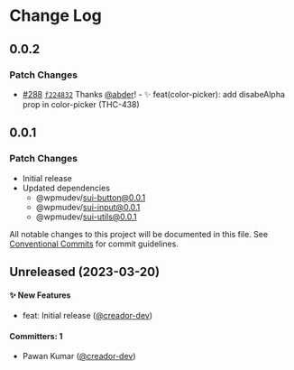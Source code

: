 # Change Log

## 0.0.2

### Patch Changes

- [#288](https://github.com/wpmudev/sui-react/pull/288)
  [`f224832`](https://github.com/wpmudev/sui-react/commit/f22483211b49a11e1e3c4dc6a424cf861e7ce4c4)
  Thanks [@abder](https://github.com/abder)! - ✨ feat(color-picker): add
  disabeAlpha prop in color-picker (THC-438)

## 0.0.1

### Patch Changes

- Initial release
- Updated dependencies
  - @wpmudev/sui-button@0.0.1
  - @wpmudev/sui-input@0.0.1
  - @wpmudev/sui-utils@0.0.1

All notable changes to this project will be documented in this file. See
[Conventional Commits](https://conventionalcommits.org/) for commit guidelines.

## Unreleased (2023-03-20)

#### ✨ New Features

- feat: Initial release ([@creador-dev](https://github.com/creador-dev))

#### Committers: 1

- Pawan Kumar ([@creador-dev](https://github.com/creador-dev))
